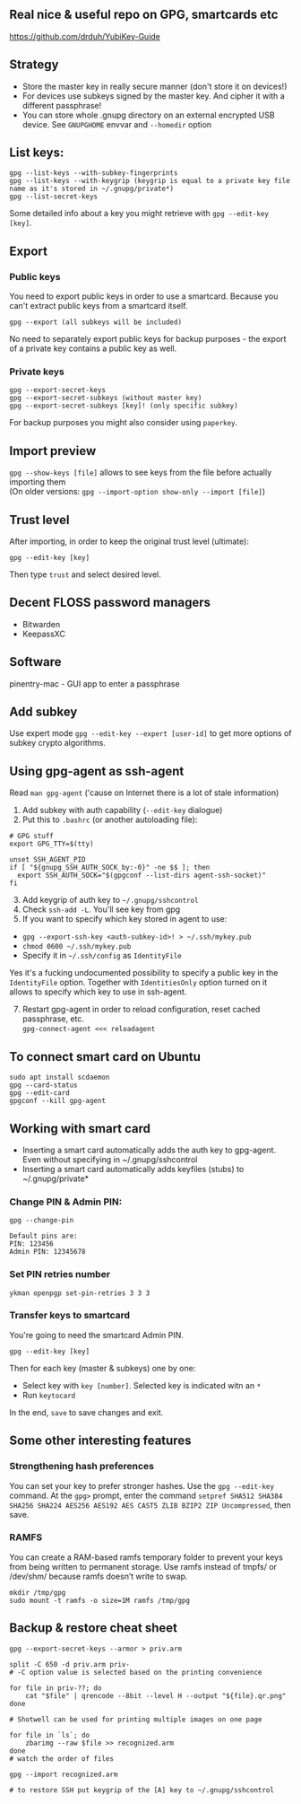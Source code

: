 ## Real nice & useful repo on GPG, smartcards etc
https://github.com/drduh/YubiKey-Guide

## Strategy
* Store the master key in really secure manner (don't store it on devices!)
* For devices use subkeys signed by the master key. And cipher it with a different passphrase!
* You can store whole .gnupg directory on an external encrypted USB device. See `GNUPGHOME` envvar and `--homedir` option

## List keys:
```
gpg --list-keys --with-subkey-fingerprints
gpg --list-keys --with-keygrip (keygrip is equal to a private key file name as it's stored in ~/.gnupg/private*)
gpg --list-secret-keys
```
Some detailed info about a key you might retrieve with `gpg --edit-key [key]`.

## Export
### Public keys
You need to export public keys in order to use a smartcard. Because you can't extract public keys from a smartcard itself.
```
gpg --export (all subkeys will be included)
```

No need to separately export public keys for backup purposes - the export of a private key contains a public key as well.

### Private keys
```
gpg --export-secret-keys
gpg --export-secret-subkeys (without master key)
gpg --export-secret-subkeys [key]! (only specific subkey)
```
For backup purposes you might also consider using `paperkey`.

## Import preview
`gpg --show-keys [file]` allows to see keys from the file before actually importing them  
(On older versions: `gpg --import-option show-only --import [file]`)

## Trust level
After importing, in order to keep the original trust level (ultimate):
```
gpg --edit-key [key]
```
Then type `trust` and select desired level.

## Decent FLOSS password managers
* Bitwarden
* KeepassXC

## Software
pinentry-mac - GUI app to enter a passphrase

## Add subkey
Use expert mode `gpg --edit-key --expert [user-id]` to get more options of subkey crypto algorithms.

## Using gpg-agent as ssh-agent
Read `man gpg-agent` ('cause on Internet there is a lot of stale information)
1. Add subkey with auth capability (`--edit-key` dialogue)
2. Put this to `.bashrc` (or another autoloading file):
```
# GPG stuff
export GPG_TTY=$(tty)

unset SSH_AGENT_PID
if [ "${gnupg_SSH_AUTH_SOCK_by:-0}" -ne $$ ]; then
  export SSH_AUTH_SOCK="$(gpgconf --list-dirs agent-ssh-socket)"
fi
```
3. Add keygrip of auth key to `~/.gnupg/sshcontrol`
5. Check `ssh-add -L`. You'll see key from gpg
6. If you want to specify which key stored in agent to use:
  * `gpg --export-ssh-key <auth-subkey-id>! > ~/.ssh/mykey.pub`
  * `chmod 0600 ~/.ssh/mykey.pub`
  * Specify it in `~/.ssh/config` as `IdentityFile`

Yes it's a fucking undocumented possibility to specify a public key in the `IdentityFile` option.
Together with `IdentitiesOnly` option turned on it allows to specify which key to use in ssh-agent.

7. Restart gpg-agent in order to reload configuration, reset cached passphrase, etc.  
`gpg-connect-agent <<< reloadagent`

## To connect smart card on Ubuntu
```
sudo apt install scdaemon
gpg --card-status
gpg --edit-card
gpgconf --kill gpg-agent
```

## Working with smart card
* Inserting a smart card automatically adds the auth key to gpg-agent. Even without specifying in ~/.gnupg/sshcontrol
* Inserting a smart card automatically adds keyfiles (stubs) to ~/.gnupg/private*

### Change PIN & Admin PIN:
```
gpg --change-pin

Default pins are:
PIN: 123456
Admin PIN: 12345678
```

### Set PIN retries number
```
ykman openpgp set-pin-retries 3 3 3
```

### Transfer keys to smartcard
You're going to need the smartcard Admin PIN.
```
gpg --edit-key [key]
```
Then for each key (master & subkeys) one by one:
* Select key with `key [number]`. Selected key is indicated witn an `*`
* Run `keytocard`

In the end, `save` to save changes and exit.

## Some other interesting features
### Strengthening hash preferences
You can set your key to prefer stronger hashes. Use the `gpg --edit-key` command. At the `gpg>` prompt, enter the command `setpref SHA512 SHA384 SHA256 SHA224 AES256 AES192 AES CAST5 ZLIB BZIP2 ZIP Uncompressed`, then save.

### RAMFS
You can create a RAM-based ramfs temporary folder to prevent your keys from being written to permanent storage. Use ramfs instead of tmpfs/ or /dev/shm/ because ramfs doesn’t write to swap.
```
mkdir /tmp/gpg
sudo mount -t ramfs -o size=1M ramfs /tmp/gpg
```

## Backup & restore cheat sheet
```
gpg --export-secret-keys --armor > priv.arm

split -C 650 -d priv.arm priv-
# -C option value is selected based on the printing convenience

for file in priv-??; do
    cat "$file" | qrencode --8bit --level H --output "${file}.qr.png"
done

# Shotwell can be used for printing multiple images on one page

for file in `ls`; do
    zbarimg --raw $file >> recognized.arm
done
# watch the order of files

gpg --import recognized.arm

# to restore SSH put keygrip of the [A] key to ~/.gnupg/sshcontrol
```
